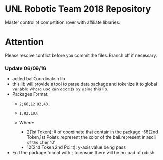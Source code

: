 
# UNL Robotic Team 2018 Repository

Master control of competition rover with affiliate libraries.

# Attention

Please resolve conflict before you commit the files. Branch off if necessary.

### Update 06/09/16 
- added ballCoordinate.h lib 
- this lib will provide a tool to parse data package and tokenize it to global variable 
where use can access by using this lib.
- Packages Format:
	- `2;66,12;82,43;`
	- `1;82,103;`

	- Where:

		- 2(1st Token): # of coordinate that contain in the package
		-66(2nd Token,1st Point): represent the color of the ball.represent in ascii 
of the 
char 
'B'
		- 12(2nd Token,2nd Point): y-axis value being pass
- End the package format with `;` to ensure there will be no load of rubish.

